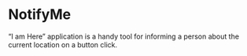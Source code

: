 # NotifyMe
 “I am Here” application is a handy tool for informing a person about the current location on a button click.
